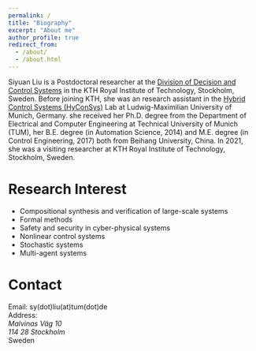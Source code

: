 ```yaml
---
permalink: /
title: "Biography"
excerpt: "About me"
author_profile: true
redirect_from: 
  - /about/
  - /about.html
---
```


Siyuan Liu is a Postdoctoral researcher at the [Division of Decision and Control Systems](https://www.kth.se/is/dcs/division-of-decision-and-control-systems-1.788078) in the KTH Royal Institute of Technology, Stockholm, Sweden. Before joining KTH, she was an research assistant in the [Hybrid Control Systems (HyConSys)](https://www.hyconsys.com/) Lab at Ludwig-Maximilian University of Munich, Germany. 
she received her Ph.D. degree from the Department of Electrical and Computer Engineering at Technical University of Munich (TUM), her B.E. degree (in Automation Science, 2014) and M.E. degree (in Control Engineering, 2017) both from Beihang University, China. In 2021, she was a visiting researcher at KTH Royal Institute of Technology, Stockholm, Sweden. 


Research Interest
======
* Compositional synthesis and verification of large-scale systems 
* Formal methods
* Safety and security in cyber-physical systems
* Nonlinear control systems
* Stochastic systems
* Multi-agent systems

Contact
======
 
Email: sy(dot)liu(at)tum(dot)de<br>
Address: <br>
_Malvinas Väg 10_<br> 
_114 28 Stockholm_<br> 
Sweden<br />

